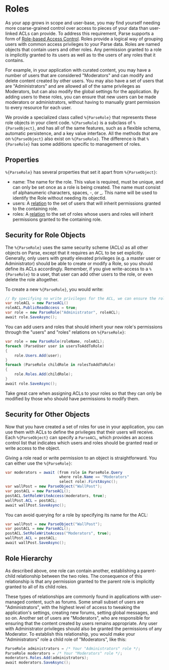 # Roles

As your app grows in scope and user-base, you may find yourself needing more coarse-grained control over access to pieces of your data than user-linked ACLs can provide. To address this requirement, Parse supports a form of [Role-based Access Control](http://en.wikipedia.org/wiki/Role-based_access_control). Roles provide a logical way of grouping users with common access privileges to your Parse data. Roles are named objects that contain users and other roles.  Any permission granted to a role is implicitly granted to its users as well as to the users of any roles that it contains.

For example, in your application with curated content, you may have a number of users that are considered "Moderators" and can modify and delete content created by other users.  You may also have a set of users that are "Administrators" and are allowed all of the same privileges as Moderators, but can also modify the global settings for the application. By adding users to these roles, you can ensure that new users can be made moderators or administrators, without having to manually grant permission to every resource for each user.

We provide a specialized class called `%{ParseRole}` that represents these role objects in your client code.  `%{ParseRole}` is a subclass of `%{ParseObject}`, and has all of the same features, such as a flexible schema, automatic persistence, and a key value interface.  All the methods that are on `%{ParseObject}` also exist on `%{ParseRole}`.  The difference is that `%{ParseRole}` has some additions specific to management of roles.


## Properties

`%{ParseRole}` has several properties that set it apart from `%{ParseObject}`:

*   name: The name for the role.  This value is required, must be unique, and can only be set once as a role is being created.  The name must consist of alphanumeric characters, spaces, -, or _.  This name will be used to identify the Role without needing its objectId.
*   users: A [relation](#objects-pointers) to the set of users that will inherit permissions granted to the containing role.
*   roles: A [relation](#objects-pointers) to the set of roles whose users and roles will inherit permissions granted to the containing role.


## Security for Role Objects

The `%{ParseRole}` uses the same security scheme (ACLs) as all other objects on Parse, except that it requires an ACL to be set explicitly. Generally, only users with greatly elevated privileges (e.g. a master user or Administrator) should be able to create or modify a Role, so you should define its ACLs accordingly.  Remember, if you give write-access to a `%{ParseRole}` to a user, that user can add other users to the role, or even delete the role altogether.

To create a new `%{ParseRole}`, you would write:

```csharp
// By specifying no write privileges for the ACL, we can ensure the role cannot be altered.
var roleACL = new ParseACL()
roleACL.PublicReadAccess = true;
var role = new ParseRole("Administrator", roleACL);
await role.SaveAsync();
```

You can add users and roles that should inherit your new role's permissions through the "users" and "roles" relations on `%{ParseRole}`:

```csharp
var role = new ParseRole(roleName, roleACL);
foreach (ParseUser user in usersToAddToRole)
{
    role.Users.Add(user);
}
foreach (ParseRole childRole in rolesToAddToRole)
{
    role.Roles.Add(childRole);
}
await role.SaveAsync();
```

Take great care when assigning ACLs to your roles so that they can only be modified by those who should have permissions to modify them.


## Security for Other Objects

Now that you have created a set of roles for use in your application, you can use them with ACLs to define the privileges that their users will receive. Each `%{ParseObject}` can specify a `ParseACL`, which provides an access control list that indicates which users and roles should be granted read or write access to the object.

Giving a role read or write permission to an object is straightforward.  You can either use the `%{ParseRole}`:

```csharp
var moderators = await (from role in ParseRole.Query
                        where role.Name == "Moderators"
                        select role).FirstAsync();
var wallPost = new ParseObject("WallPost");
var postACL = new ParseACL();
postACL.SetRoleWriteAccess(moderators, true);
wallPost.ACL = postACL;
await wallPost.SaveAsync();
```

You can avoid querying for a role by specifying its name for the ACL:

```csharp
var wallPost = new ParseObject("WallPost");
var postACL = new ParseACL();
postACL.SetRoleWriteAccess("Moderators", true);
wallPost.ACL = postACL;
await wallPost.SaveAsync();
```


## Role Hierarchy

As described above, one role can contain another, establishing a parent-child relationship between the two roles. The consequence of this relationship is that any permission granted to the parent role is implicitly granted to all of its child roles.

These types of relationships are commonly found in applications with user-managed content, such as forums. Some small subset of users are "Administrators", with the highest level of access to tweaking the application's settings, creating new forums, setting global messages, and so on. Another set of users are "Moderators", who are responsible for ensuring that the content created by users remains appropriate. Any user with Administrator privileges should also be granted the permissions of any Moderator. To establish this relationship, you would make your "Administrators" role a child role of "Moderators", like this:

```csharp
ParseRole administrators = /* Your "Administrators" role */;
ParseRole moderators = /* Your "Moderators" role */;
moderators.Roles.Add(administrators);
await moderators.SaveAsync();
```
